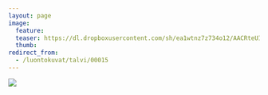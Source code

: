 ```yaml
---
layout: page
image:
  feature:
  teaser: https://dl.dropboxusercontent.com/sh/ea1wtnz7z734o12/AACRteUIyEL4irxQoBCbw_KVa/luontokuvat/talvi/DSC19752-245px.jpg
  thumb:
redirect_from:
  - /luontokuvat/talvi/00015
---
```


[![](https://dl.dropboxusercontent.com/sh/ea1wtnz7z734o12/AAAdzlhimkCO1q35MYehn7ena/luontokuvat/talvi/DSC19752-800px.jpg)](https://dl.dropboxusercontent.com/sh/ea1wtnz7z734o12/AAATD2A4JcENbBmCKIO3oMfwa/luontokuvat/talvi/DSC19752.jpg)

